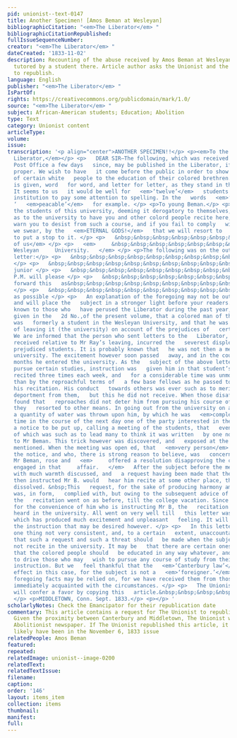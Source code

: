 ```yaml
---
pid: unionist--text-0147
title: Another Specimen! [Amos Beman at Wesleyan]
bibliographicCitation: "<em>The Liberator</em> "
bibliographicCitationRepublished: 
fullIssueSequenceNumber: 
creator: "<em>The Liberator</em> "
dateCreated: '1833-11-02'
description: Recounting of the abuse received by Amos Beman at Wesleyan when he was
  tutored by a student there. Article author asks the Unionist and the Emancipator
  to republish.
language: English
publisher: "<em>The Liberator</em> "
IsPartOf: 
rights: https://creativecommons.org/publicdomain/mark/1.0/
source: "<em>The Liberator</em> "
subject: African-American students; Education; Abolition
type: Text
category: Unionist content
articleType: 
volume: 
issue: 
transcription: '<p align="center">ANOTHER SPECIMEN!!</p> <p><em>To the Editor of the
  Liberator,</em></p> <p>   DEAR SIR—The following, which was received through the
  Post Office a few days   since, may be published in the Liberator, if you think
  proper. We wish to have   it come before the public in order to show the opposition
  of certain white   people to the education of their colored brethren. The letter
  is given, word   for word, and letter for letter, as they stand in the original.
  It seems to us   it would be well for   <em>‘twelve’</em>   students of a literary
  institution to pay some attention to spelling. In the   words   <em>‘colord’</em>   and
  ‘   <em>peacable’</em>   for example. </p> <p>To young Beman.</p> <p>   A no. of
  the students of this university, deeming it derogatory to themselves,   as well
  as to the university to have you and other colord people recite here,   do hereby
  warn you to desist from such a course, and if you fail to comply   with this   <em>peacable</em>   request,
  we swear, by the   <em>ETERNAL GODS!</em>   that we will resort to   <em>forcible</em>   means
  to put a stop to it. </p> <p>   &nbsp;&nbsp;&nbsp;&nbsp;&nbsp;&nbsp;&nbsp;&nbsp;&nbsp;&nbsp;&nbsp;&nbsp;&nbsp;&nbsp;&nbsp;&nbsp;&nbsp;&nbsp;&nbsp;&nbsp;&nbsp;&nbsp;&nbsp;&nbsp;&nbsp;&nbsp;&nbsp;&nbsp;&nbsp;&nbsp;&nbsp;&nbsp;&nbsp;&nbsp;&nbsp;&nbsp;&nbsp;&nbsp;&nbsp;&nbsp;&nbsp;&nbsp;&nbsp;&nbsp;&nbsp;&nbsp;&nbsp;&nbsp;&nbsp;&nbsp;&nbsp;&nbsp;&nbsp;&nbsp;&nbsp;&nbsp;&nbsp;&nbsp;&nbsp;&nbsp;&nbsp;&nbsp;&nbsp;&nbsp;&nbsp;&nbsp;&nbsp;&nbsp;&nbsp;&nbsp;&nbsp;&nbsp;&nbsp;&nbsp;&nbsp;&nbsp;&nbsp;&nbsp;&nbsp;&nbsp;&nbsp;&nbsp;&nbsp;&nbsp;&nbsp;&nbsp;&nbsp;&nbsp;&nbsp;&nbsp;&nbsp;&nbsp;&nbsp;&nbsp;&nbsp;&nbsp;&nbsp;&nbsp;&nbsp;&nbsp;&nbsp;&nbsp;&nbsp;&nbsp;&nbsp;&nbsp;&nbsp;   <em>Twelve
  of us</em> </p> <p>   <em>     &nbsp;&nbsp;&nbsp;&nbsp;&nbsp;&nbsp;&nbsp;&nbsp;&nbsp;&nbsp;&nbsp;
  Wesleyan     University.   </em> </p> <p>The following was on the outside of the
  letter:</p> <p>   &nbsp;&nbsp;&nbsp;&nbsp;&nbsp;&nbsp;&nbsp;&nbsp;&nbsp;&nbsp;&nbsp;&nbsp;&nbsp;&nbsp;&nbsp;&nbsp;&nbsp;&nbsp;&nbsp;&nbsp;&nbsp;&nbsp;&nbsp;&nbsp;&nbsp;&nbsp;&nbsp;&nbsp;&nbsp;&nbsp;&nbsp;&nbsp;&nbsp;&nbsp;&nbsp;   To
  </p> <p>   &nbsp;&nbsp;&nbsp;&nbsp;&nbsp;&nbsp;&nbsp;&nbsp;&nbsp;&nbsp;&nbsp;&nbsp;&nbsp;&nbsp;&nbsp;&nbsp;&nbsp;&nbsp;&nbsp;&nbsp;&nbsp;&nbsp;&nbsp;&nbsp;&nbsp;&nbsp;&nbsp;&nbsp;&nbsp;&nbsp;&nbsp;&nbsp;&nbsp;&nbsp;&nbsp;&nbsp;&nbsp;&nbsp;&nbsp;&nbsp;&nbsp;&nbsp;&nbsp;&nbsp;&nbsp;&nbsp;&nbsp;&nbsp;&nbsp;&nbsp;&nbsp;&nbsp;&nbsp;&nbsp;&nbsp;&nbsp;&nbsp;&nbsp;&nbsp;   Beman
  junior </p> <p>   &nbsp;&nbsp;&nbsp;&nbsp;&nbsp;&nbsp;&nbsp;&nbsp;&nbsp;&nbsp;&nbsp;&nbsp;&nbsp;&nbsp;&nbsp;&nbsp;&nbsp;&nbsp;&nbsp;&nbsp;&nbsp;&nbsp;&nbsp;   The
  P.M. will please </p> <p>   &nbsp;&nbsp;&nbsp;&nbsp;&nbsp;&nbsp;&nbsp;&nbsp;&nbsp;&nbsp;&nbsp;&nbsp;&nbsp;&nbsp;&nbsp;&nbsp;&nbsp;&nbsp;&nbsp;&nbsp;&nbsp;&nbsp;&nbsp;   to
  forward this   as&nbsp;&nbsp;&nbsp;&nbsp;&nbsp;&nbsp;&nbsp;&nbsp;&nbsp;&nbsp;&nbsp;&nbsp;&nbsp;&nbsp;&nbsp;&nbsp;&nbsp;&nbsp;   Middletown
  </p> <p>   &nbsp;&nbsp;&nbsp;&nbsp;&nbsp;&nbsp;&nbsp;&nbsp;&nbsp;&nbsp;&nbsp;&nbsp;&nbsp;&nbsp;&nbsp;&nbsp;&nbsp;&nbsp;&nbsp;&nbsp;&nbsp;&nbsp;&nbsp;   soon
  as possible </p> <p>   An explanation of the foregoing may not be out of place,
  and will place the   subject in a stronger light before your readers. It is well
  known to those who   have perused the Liberator during the past year, from the facts
  given in the   2d No.,of the present volume, that a colored man of the name of Ray
  was   formerly a student in the Wesleyan University, and that he was under the   necessity
  of leaving it (the university) on account of the prejudices of   certain students.
  We are informed that the person who sent letters to the   Liberator, which he had
  received relative to Mr Ray’s leaving, incurred the   severest displeasure of those
  prejudiced students. It is probably known that   he was not then a member of the
  university. The excitement however soon passed   away, and in the course of a few
  months he entered the university. As the   subject of the above letter wished to
  pursue certain studies, instruction was   given him in that student’s room. Mr Beman
  recited three times each week, and   for a considerable time was unmolested other
  than by the reproachful terms of   a few base fellows as he passed to and fro from
  his recitation. His conduct   towards others was ever such as to merit a gentlemanlike
  deportment from them,   but this he did not receive. When those disaffected students
  found that   reproaches did not deter him from pursuing his course of recitations,
  they   resorted to other means. In going out from the university on a certain   morning,
  a quantity of water was thrown upon him, by which he was   <em>completely drenched.</em>   Some
  time in the course of the next day one of the party interested in the   affair caused
  a notice to be put up, calling a meeting of the students, that   evening, the spirit
  of which was such as to lead many to think it was written   by one not unfriendly
  to Mr Beman. This trick however was discovered, and   exposed at the meeting before
  mentioned. When the meeting was open ed, that   <em>very person</em>   who wrote
  the notice, and who, there is strong reason to believe, was   concerned in insulting
  Mr Beman, rose and   <em>     offered a resolution disapproving the conduct of those
  engaged in that     affair.   </em>   After the subject before the meeting had been
  with much warmth discussed, and   a request having been made that the student who
  then instructed Mr B. would   hear him recite at some other place, the meeting was
  dissolved. &nbsp;This   request, for the sake of producing harmony among the students,
  was, in form,   complied with, but owing to the subsequent advice of some friends,
  the   recitation went on as before, till the college vacation. Since the   Commencement,
  for the convenience of him who is instructing Mr B, the   recitation has not been
  heard in the university. All went on very well till   this letter was received,
  which has produced much excitement and unpleasant   feeling. It will not prevent
  the instruction that may be desired however. </p> <p>   In this letter there is
  one thing not very consistent, and, to a certain   extent, unaccountable; that is,
  that such a request and such a threat should   be made when the subject of it does
  not recite in the university. It may be   that there are certain ones who are unwilling
  that the colored people should   be educated in any way whatever, and are endeavoring
  to drive those who may   wish to pursue any course of study from their places of
  instruction. But we   feel thankful that the   <em>‘Canterbury law’</em>   has no
  effect in this case, for the subject is not a   <em>‘foreigner.’</em>   ” </p> <p>   The
  foregoing facts may be relied on, for we have received them from those who   are
  immediately acquainted with the circumstances. </p> <p>   The Unionist and Emancipator
  will confer a favor by copying this   article.&nbsp;&nbsp;&nbsp;&nbsp;&nbsp;&nbsp;&nbsp;&nbsp;&nbsp;&nbsp;&nbsp;&nbsp;&nbsp;&nbsp;&nbsp;&nbsp;&nbsp;&nbsp;&nbsp;&nbsp;&nbsp;&nbsp;&nbsp;&nbsp;&nbsp;&nbsp;&nbsp;   TRUTH
  </p> <p>MIDDLETOWN, Conn. Sept. 1833.</p> <p></p> '
scholarlyNotes: Check the Emancipator for their republication date
commentary: This article contains a request for The Unionist to republish this article.
  Given the proximity between Canterbury and Middletown, The Unionist was the closest
  Abolitionist newspaper. If The Unionist republished this article, it would most
  likely have been in the November 6, 1833 issue
relatedPeople: Amos Beman
featured: 
repeated: 
relatedImage: unionist--image-0200
relatedText: 
relatedTextIssue: 
filename: 
caption: 
order: '146'
layout: items_item
collection: items
thumbnail: 
manifest: 
full: 
---
```


